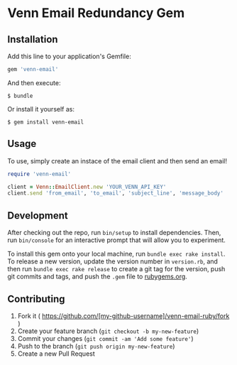 # Venn Email Redundancy Gem

## Installation

Add this line to your application's Gemfile:

```ruby
gem 'venn-email'
```

And then execute:

    $ bundle

Or install it yourself as:

    $ gem install venn-email

## Usage

To use, simply create an instace of the email client and then send an email!

```ruby
require 'venn-email'

client = Venn::EmailClient.new 'YOUR_VENN_API_KEY'
client.send 'from_email', 'to_email', 'subject_line', 'message_body'
```

## Development

After checking out the repo, run `bin/setup` to install dependencies. Then, run `bin/console` for an interactive prompt that will allow you to experiment.

To install this gem onto your local machine, run `bundle exec rake install`. To release a new version, update the version number in `version.rb`, and then run `bundle exec rake release` to create a git tag for the version, push git commits and tags, and push the `.gem` file to [rubygems.org](https://rubygems.org).

## Contributing

1. Fork it ( https://github.com/[my-github-username]/venn-email-ruby/fork )
2. Create your feature branch (`git checkout -b my-new-feature`)
3. Commit your changes (`git commit -am 'Add some feature'`)
4. Push to the branch (`git push origin my-new-feature`)
5. Create a new Pull Request